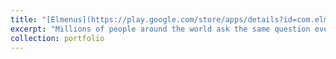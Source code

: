```yaml
---
title: "[Elmenus](https://play.google.com/store/apps/details?id=com.elmenus.app)"
excerpt: "Millions of people around the world ask the same question everyday “What will I eat today?” and we make answering this question as simple as a click of a button!<br/><img src='/images/elmenus_cover.jpg'>"
collection: portfolio
---
```


